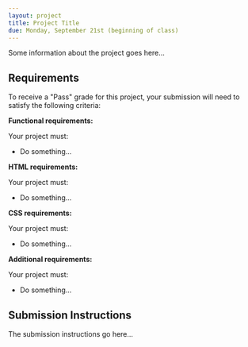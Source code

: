 ```yaml
---
layout: project
title: Project Title
due: Monday, September 21st (beginning of class)
---
```


Some information about the project goes here...

## Requirements

To receive a "Pass" grade for this project, your submission will need to satisfy the following criteria:

**Functional requirements:**

Your project must:

- Do something...

**HTML requirements:**

Your project must:

- Do something...

**CSS requirements:**

Your project must:

- Do something...

**Additional requirements:**

Your project must:

- Do something...

## Submission Instructions

The submission instructions go here...
